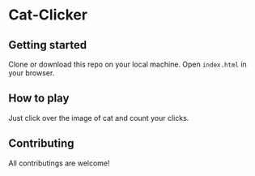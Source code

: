 # Cat-Clicker

## Getting started

Clone or download this repo on your local maсhine. Open `index.html` in your browser.

## How to play

Just click over the image of cat and count your clicks.

## Contributing

All contributings are welcome!
